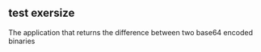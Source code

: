 test exersize
-------------

The application that returns the difference between two base64 encoded binaries

